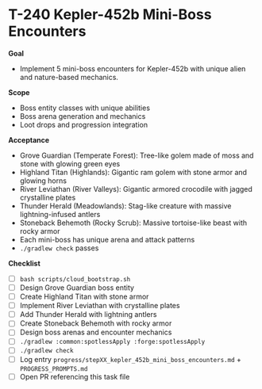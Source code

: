 # T-240 Kepler-452b Mini-Boss Encounters

**Goal**

- Implement 5 mini-boss encounters for Kepler-452b with unique alien and nature-based mechanics.

**Scope**

- Boss entity classes with unique abilities
- Boss arena generation and mechanics
- Loot drops and progression integration

**Acceptance**

- Grove Guardian (Temperate Forest): Tree-like golem made of moss and stone with glowing green eyes
- Highland Titan (Highlands): Gigantic ram golem with stone armor and glowing horns
- River Leviathan (River Valleys): Gigantic armored crocodile with jagged crystalline plates
- Thunder Herald (Meadowlands): Stag-like creature with massive lightning-infused antlers
- Stoneback Behemoth (Rocky Scrub): Massive tortoise-like beast with rocky armor
- Each mini-boss has unique arena and attack patterns
- `./gradlew check` passes

**Checklist**

- [ ] `bash scripts/cloud_bootstrap.sh`
- [ ] Design Grove Guardian boss entity
- [ ] Create Highland Titan with stone armor
- [ ] Implement River Leviathan with crystalline plates
- [ ] Add Thunder Herald with lightning antlers
- [ ] Create Stoneback Behemoth with rocky armor
- [ ] Design boss arenas and encounter mechanics
- [ ] `./gradlew :common:spotlessApply :forge:spotlessApply`
- [ ] `./gradlew check`
- [ ] Log entry `progress/stepXX_kepler_452b_mini_boss_encounters.md` + `PROGRESS_PROMPTS.md`
- [ ] Open PR referencing this task file
